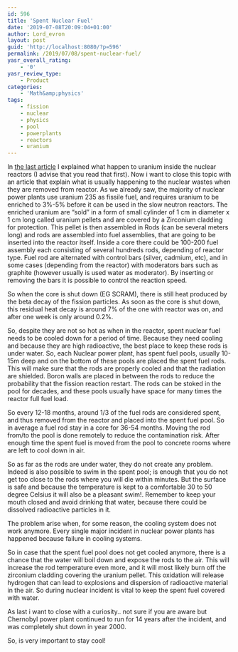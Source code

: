```yaml
---
id: 596
title: 'Spent Nuclear Fuel'
date: '2019-07-08T20:09:04+01:00'
author: Lord_evron
layout: post
guid: 'http://localhost:8080/?p=596'
permalink: /2019/07/08/spent-nuclear-fuel/
yasr_overall_rating:
    - '0'
yasr_review_type:
    - Product
categories:
    - 'Math&amp;physics'
tags:
    - fission
    - nuclear
    - physics
    - pool
    - powerplants
    - reactors
    - uranium
---
```


In [the last article](http://localhost:8080/2019/07/08/nuclear-reactors-fuel/) I explained what happen to uranium inside the nuclear reactors (I advise that you read that first). Now i want to close this topic with an article that explain what is usually happening to the nuclear wastes when they are removed from reactor. As we already saw, the majority of nuclear power plants use uranium 235 as fissile fuel, and requires uranium to be enriched to 3%-5% before it can be used in the slow neutron reactors. The enriched uranium are “sold” in a form of small cylinder of 1 cm in diameter x 1 cm long called uranium pellets and are covered by a Zirconium cladding for protection. This pellet is then assembled in Rods (can be several meters long) and rods are assembled into fuel assemblies, that are going to be inserted into the reactor itself. Inside a core there could be 100-200 fuel assembly each consisting of several hundreds rods, depending of reactor type. Fuel rod are alternated with control bars (silver, cadmium, etc), and in some cases (depending from the reactor) with moderators bars such as graphite (however usually is used water as moderator). By inserting or removing the bars it is possible to control the reaction speed.

So when the core is shut down (EG SCRAM), there is still heat produced by the beta decay of the fission particles. As soon as the core is shut down, this residual heat decay is around 7% of the one with reactor was on, and after one week is only around 0.2%.

So, despite they are not so hot as when in the reactor, spent nuclear fuel needs to be cooled down for a period of time. Because they need cooling and because they are high radioactive, the best place to keep these rods is under water. So, each Nuclear power plant, has spent fuel pools, usually 10-15m deep and on the bottom of these pools are placed the spent fuel rods. This will make sure that the rods are properly cooled and that the radiation are shielded. Boron walls are placed in between the rods to reduce the probability that the fission reaction restart. The rods can be stoked in the pool for decades, and these pools usually have space for many times the reactor full fuel load.

So every 12-18 months, around 1/3 of the fuel rods are considered spent, and thus removed from the reactor and placed into the spent fuel pool. So in average a fuel rod stay in a core for 36-54 months. Moving the rod from/to the pool is done remotely to reduce the contamination risk. After enough time the spent fuel is moved from the pool to concrete rooms where are left to cool down in air.

So as far as the rods are under water, they do not create any problem. Indeed is also possible to swim in the spent pool; is enough that you do not get too close to the rods where you will die within minutes. But the surface is safe and because the temperature is kept to a comfortable 30 to 50 degree Celsius it will also be a pleasant swim!. Remember to keep your mouth closed and avoid drinking that water, because there could be dissolved radioactive particles in it.

The problem arise when, for some reason, the cooling system does not work anymore. Every single major incident in nuclear power plants has happened because failure in cooling systems.

So in case that the spent fuel pool does not get cooled anymore, there is a chance that the water will boil down and expose the rods to the air. This will increase the rod temperature even more, and it will most likely burn off the zirconium cladding covering the uranium pellet. This oxidation will release hydrogen that can lead to explosions and dispersion of radioactive material in the air. So during nuclear incident is vital to keep the spent fuel covered with water.

As last i want to close with a curiosity.. not sure if you are aware but Chernobyl power plant continued to run for 14 years after the incident, and was completely shut down in year 2000.

So, is very important to stay cool!